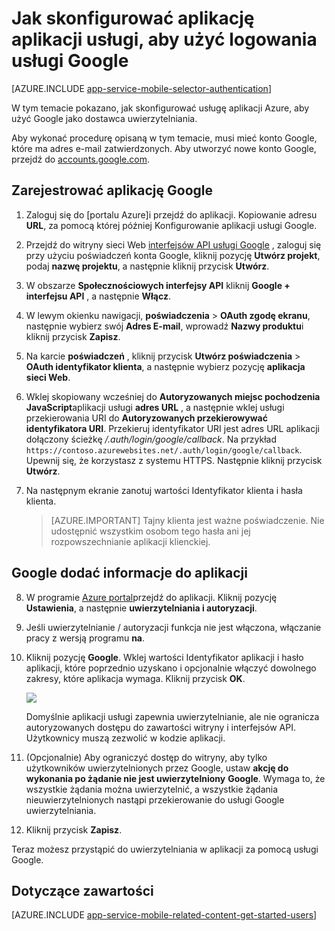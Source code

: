 <properties
    pageTitle="Jak skonfigurować Google uwierzytelniania dla aplikacji usług aplikacji"
    description="Dowiedz się, jak skonfigurować Google uwierzytelniania dla aplikacji usługi aplikacji."
    services="app-service"
    documentationCenter=""
    authors="mattchenderson"
    manager="erikre"
    editor=""/>

<tags
    ms.service="app-service-mobile"
    ms.workload="mobile"
    ms.tgt_pltfrm="na"
    ms.devlang="multiple"
    ms.topic="article"
    ms.date="10/01/2016"
    ms.author="mahender"/>

# <a name="how-to-configure-your-app-service-application-to-use-google-login"></a>Jak skonfigurować aplikację aplikacji usługi, aby użyć logowania usługi Google

[AZURE.INCLUDE [app-service-mobile-selector-authentication](../../includes/app-service-mobile-selector-authentication.md)]

W tym temacie pokazano, jak skonfigurować usługę aplikacji Azure, aby użyć Google jako dostawca uwierzytelniania.

Aby wykonać procedurę opisaną w tym temacie, musi mieć konto Google, które ma adres e-mail zatwierdzonych. Aby utworzyć nowe konto Google, przejdź do [accounts.google.com](http://go.microsoft.com/fwlink/p/?LinkId=268302).

## <a name="register"> </a>Zarejestrować aplikację Google

1. Zaloguj się do [portalu Azure]i przejdź do aplikacji. Kopiowanie adresu **URL**, za pomocą której później Konfigurowanie aplikacji usługi Google.

2. Przejdź do witryny sieci Web [interfejsów API usługi Google](http://go.microsoft.com/fwlink/p/?LinkId=268303) , zaloguj się przy użyciu poświadczeń konta Google, kliknij pozycję **Utwórz projekt**, podaj **nazwę projektu**, a następnie kliknij przycisk **Utwórz**.

3. W obszarze **Społecznościowych interfejsy API** kliknij **Google + interfejsu API** , a następnie **Włącz**.

4. W lewym okienku nawigacji, **poświadczenia** > **OAuth zgodę ekranu**, następnie wybierz swój **Adres E-mail**, wprowadź **Nazwy produktu**i kliknij przycisk **Zapisz**.

5. Na karcie **poświadczeń** , kliknij przycisk **Utwórz poświadczenia** > **OAuth identyfikator klienta**, a następnie wybierz pozycję **aplikacja sieci Web**.

6. Wklej skopiowany wcześniej do **Autoryzowanych miejsc pochodzenia JavaScript**aplikacji usługi **adres URL** , a następnie wklej usługi przekierowania URI do **Autoryzowanych przekierowywać identyfikatora URI**. Przekieruj identyfikator URI jest adres URL aplikacji dołączony ścieżkę _/.auth/login/google/callback_. Na przykład `https://contoso.azurewebsites.net/.auth/login/google/callback`. Upewnij się, że korzystasz z systemu HTTPS. Następnie kliknij przycisk **Utwórz**.

7. Na następnym ekranie zanotuj wartości Identyfikator klienta i hasła klienta.


    > [AZURE.IMPORTANT]
    Tajny klienta jest ważne poświadczenie. Nie udostępnić wszystkim osobom tego hasła ani jej rozpowszechnianie aplikacji klienckiej.


## <a name="secrets"> </a>Google dodać informacje do aplikacji

8. W programie [Azure portal]przejdź do aplikacji. Kliknij pozycję **Ustawienia**, a następnie **uwierzytelniania i autoryzacji**.

9. Jeśli uwierzytelnianie / autoryzacji funkcja nie jest włączona, włączanie pracy z wersją programu **na**.

10. Kliknij pozycję **Google**. Wklej wartości Identyfikator aplikacji i hasło aplikacji, które poprzednio uzyskano i opcjonalnie włączyć dowolnego zakresy, które aplikacja wymaga. Kliknij przycisk **OK**.

    ![][1]

    Domyślnie aplikacji usługi zapewnia uwierzytelnianie, ale nie ogranicza autoryzowanych dostępu do zawartości witryny i interfejsów API. Użytkownicy muszą zezwolić w kodzie aplikacji.

17. (Opcjonalnie) Aby ograniczyć dostęp do witryny, aby tylko użytkowników uwierzytelnionych przez Google, ustaw **akcję do wykonania po żądanie nie jest uwierzytelniony** **Google**. Wymaga to, że wszystkie żądania można uwierzytelnić, a wszystkie żądania nieuwierzytelnionych nastąpi przekierowanie do usługi Google uwierzytelniania.

12. Kliknij przycisk **Zapisz**.

Teraz możesz przystąpić do uwierzytelniania w aplikacji za pomocą usługi Google.

## <a name="related-content"> </a>Dotyczące zawartości

[AZURE.INCLUDE [app-service-mobile-related-content-get-started-users](../../includes/app-service-mobile-related-content-get-started-users.md)]


<!-- Anchors. -->

<!-- Images. -->

[0]: ./media/app-service-mobile-how-to-configure-google-authentication/mobile-app-google-redirect.png
[1]: ./media/app-service-mobile-how-to-configure-google-authentication/mobile-app-google-settings.png

<!-- URLs. -->

[Google apis]: http://go.microsoft.com/fwlink/p/?LinkId=268303

[Azure portal]: https://portal.azure.com/

